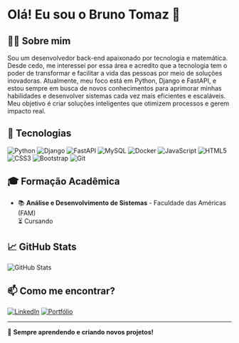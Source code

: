 # Olá! Eu sou o Bruno Tomaz 👋

## 🧑‍💻 Sobre mim
Sou um desenvolvedor back-end apaixonado por tecnologia e matemática. Desde cedo, me interessei por essa área e acredito que a tecnologia tem o poder de transformar e facilitar a vida das pessoas por meio de soluções inovadoras.
Atualmente, meu foco está em Python, Django e FastAPI, e estou sempre em busca de novos conhecimentos para aprimorar minhas habilidades e desenvolver sistemas cada vez mais eficientes e escaláveis. Meu objetivo é criar soluções inteligentes que otimizem processos e gerem impacto real.

## 🚀 Tecnologias  
![Python](https://img.shields.io/badge/Python-3776AB?style=for-the-badge&logo=python&logoColor=white)
![Django](https://img.shields.io/badge/Django-092E20?style=for-the-badge&logo=django&logoColor=white)
![FastAPI](https://img.shields.io/badge/FastAPI-009688?style=for-the-badge&logo=fastapi&logoColor=white)
![MySQL](https://img.shields.io/badge/MySQL-4479A1?style=for-the-badge&logo=mysql&logoColor=white)
![Docker](https://img.shields.io/badge/Docker-2496ED?style=for-the-badge&logo=docker&logoColor=white)
![JavaScript](https://img.shields.io/badge/JavaScript-F7DF1E?style=for-the-badge&logo=javascript&logoColor=black)
![HTML5](https://img.shields.io/badge/HTML5-E34F26?style=for-the-badge&logo=html5&logoColor=white)
![CSS3](https://img.shields.io/badge/CSS3-1572B6?style=for-the-badge&logo=css3&logoColor=white)
![Bootstrap](https://img.shields.io/badge/Bootstrap-7952B3?style=for-the-badge&logo=bootstrap&logoColor=white)
![Git](https://img.shields.io/badge/Git-F05032?style=for-the-badge&logo=git&logoColor=white)

## 🎓 Formação Acadêmica  

- 📚 **Análise e Desenvolvimento de Sistemas** - Faculdade das Américas (FAM)  
  ⏳ Cursando  

## 📈 GitHub Stats  
![GitHub Stats](https://github-readme-stats.vercel.app/api?username=tomazbr9&show_icons=true&theme=dark)

## 📫 Como me encontrar?  
[![LinkedIn](https://img.shields.io/badge/LinkedIn-0A66C2?style=for-the-badge&logo=linkedin&logoColor=white)](https://www.linkedin.com/in/bruno-tomaz-5232451b2/)
[![Portfólio](https://img.shields.io/badge/Portfólio-000?style=for-the-badge&logo=website&logoColor=white)]()

---
🚀 **Sempre aprendendo e criando novos projetos!**  
